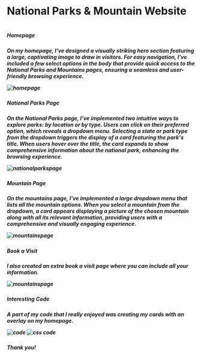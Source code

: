 
<h1>National Parks & Mountain Website<h1>

<h5>Homepage<h5>
<p>On my homepage, I've designed a visually striking hero section featuring a large, captivating image to draw in visitors. For easy navigation, I've included a few select options in the body that provide quick access to the National Parks and Mountains pages, ensuring a seamless and user-friendly browsing experience. <p>

<img src="/images/homepage.png" alt="homepage">

<h5>National Parks Page<h5>
<p>On the National Parks page, I've implemented two intuitive ways to explore parks: by location or by type. Users can click on their preferred option, which reveals a dropdown menu. Selecting a state or park type from the dropdown triggers the display of a card featuring the park's title. When users hover over the title, the card expands to show comprehensive information about the national park, enhancing the browsing experience.<p>

<img src="/images/nationalparkspage.png" alt="nationalparkspage">

<h5>Mountain Page<h5>
<p>On the mountains page, I've implemented a large dropdown menu that lists all the mountain options. When you select a mountain from the dropdown, a card appears displaying a picture of the chosen mountain along with all its relevant information, providing users with a comprehensive and visually engaging experience.<p>

<img src="/images/mountainspage.png" alt="mountainspage">

<h5>Book a Visit<h5>
<p>I also created an extra book a visit page where you can include all your information. <p>

<img src="/images/bookavisitpage.png" alt="mountainspage">

<h5>Interesting Code<h5>
<p>A part of my code that I really enjoyed was creating my cards with an overlay on my homepage. <p>

<img src="/images/code.PNG" alt="code">
<img src="/images/csscode.PNG" alt="css code">

<h5>Thank you!<h5>

